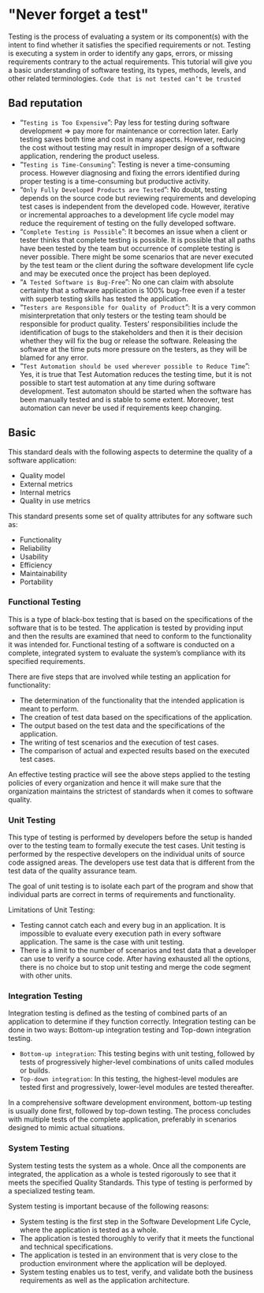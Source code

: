 # "Never forget a test"

Testing is the process of evaluating a system or its component(s) with the intent to find whether it satisfies the specified requirements or not. Testing is executing a system in order to identify any gaps, errors, or missing requirements contrary to the actual requirements. This tutorial will give you a basic understanding of software testing, its types, methods, levels, and other related terminologies.
`Code that is not tested can’t be trusted`

## Bad reputation
* “`Testing is Too Expensive`”: Pay less for testing during software development => pay more for maintenance or correction later. Early testing saves both time and cost in many aspects. However, reducing the cost without testing may result in improper design of a software application, rendering the product useless.
* “`Testing is Time-Consuming`”: Testing is never a time-consuming process. However diagnosing and fixing the errors identified during proper testing is a time-consuming but productive activity.
* “`Only Fully Developed Products are Tested`”: No doubt, testing depends on the source code but reviewing requirements and developing test cases is independent from the developed code. However, iterative or incremental approaches to a development life cycle model may reduce the requirement of testing on the fully developed software.
* “`Complete Testing is Possible`”: It becomes an issue when a client or tester thinks that complete testing is possible. It is possible that all paths have been tested by the team but occurrence of complete testing is never possible. There might be some scenarios that are never executed by the test team or the client during the software development life cycle and may be executed once the project has been deployed.
* “`A Tested Software is Bug-Free`”: No one can claim with absolute certainty that a software application is 100% bug-free even if a tester with superb testing skills has tested the application.
* “`Testers are Responsible for Quality of Product`”: It is a very common misinterpretation that only testers or the testing team should be responsible for product quality. Testers’ responsibilities include the identification of bugs to the stakeholders and then it is their decision whether they will fix the bug or release the software. Releasing the software at the time puts more pressure on the testers, as they will be blamed for any error.
* “`Test Automation should be used wherever possible to Reduce Time`”: Yes, it is true that Test Automation reduces the testing time, but it is not possible to start test automation at any time during software development. Test automaton should be started when the software has been manually tested and is stable to some extent. Moreover, test automation can never be used if requirements keep changing.

## Basic

This standard deals with the following aspects to determine the quality of a software application:
   + Quality model
   + External metrics
   + Internal metrics
   + Quality in use metrics

This standard presents some set of quality attributes for any software such as:
   + Functionality
   + Reliability
   + Usability
   + Efficiency
   + Maintainability
   + Portability

### Functional Testing

This is a type of black-box testing that is based on the specifications of the software that is to be tested. The application is tested by providing input and then the results are examined that need to conform to the functionality it was intended for. Functional testing of a software is conducted on a complete, integrated system to evaluate the system’s compliance with its specified requirements.

There are five steps that are involved while testing an application for functionality:
   + The determination of the functionality that the intended application is meant to perform.
   + The creation of test data based on the specifications of the application.
   + The output based on the test data and the specifications of the application.
   + The writing of test scenarios and the execution of test cases.
   + The comparison of actual and expected results based on the executed test cases.

An effective testing practice will see the above steps applied to the testing policies of every organization and hence it will make sure that the organization maintains the strictest of standards when it comes to software quality.

### Unit Testing

This type of testing is performed by developers before the setup is handed over to the testing team to formally execute the test cases. Unit testing is performed by the respective developers on the individual units of source code assigned areas. The developers use test data that is different from the test data of the quality assurance team.

The goal of unit testing is to isolate each part of the program and show that individual parts are correct in terms of requirements and functionality.

Limitations of Unit Testing:
   + Testing cannot catch each and every bug in an application. It is impossible to evaluate every execution path in every software application. The same is the case with unit testing.
   + There is a limit to the number of scenarios and test data that a developer can use to verify a source code. After having exhausted all the options, there is no choice but to stop unit testing and merge the code segment with other units.

### Integration Testing

Integration testing is defined as the testing of combined parts of an application to determine if they function correctly. Integration testing can be done in two ways: Bottom-up integration testing and Top-down integration testing.

   + `Bottom-up integration`: This testing begins with unit testing, followed by tests of progressively higher-level combinations of units called modules or builds.
   + `Top-down integration`: In this testing, the highest-level modules are tested first and progressively, lower-level modules are tested thereafter.

In a comprehensive software development environment, bottom-up testing is usually done first, followed by top-down testing. The process concludes with multiple tests of the complete application, preferably in scenarios designed to mimic actual situations.

### System Testing

System testing tests the system as a whole. Once all the components are integrated, the application as a whole is tested rigorously to see that it meets the specified Quality Standards. This type of testing is performed by a specialized testing team.

System testing is important because of the following reasons:
   + System testing is the first step in the Software Development Life Cycle, where the application is tested as a whole.
   + The application is tested thoroughly to verify that it meets the functional and technical specifications.
   + The application is tested in an environment that is very close to the production environment where the application will be deployed.
   + System testing enables us to test, verify, and validate both the business requirements as well as the application architecture.

